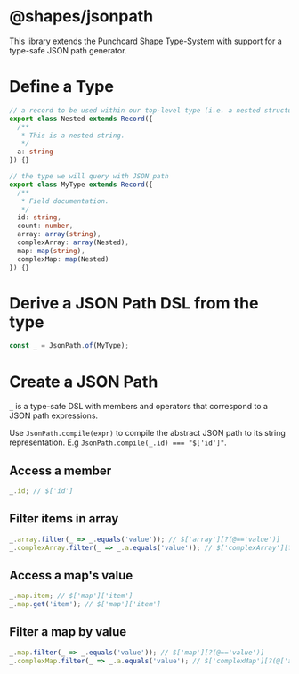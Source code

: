 # @shapes/jsonpath

This library extends the Punchcard Shape Type-System with support for a type-safe JSON path generator.

# Define a Type
```ts
// a record to be used within our top-level type (i.e. a nested structure).
export class Nested extends Record({
  /**
   * This is a nested string.
   */
  a: string
}) {}

// the type we will query with JSON path
export class MyType extends Record({
  /**
   * Field documentation.
   */
  id: string,
  count: number,
  array: array(string),
  complexArray: array(Nested),
  map: map(string),
  complexMap: map(Nested)
}) {}
```

# Derive a JSON Path DSL from the type
```ts
const _ = JsonPath.of(MyType);
```

# Create a JSON Path
`_` is a type-safe DSL with members and operators that correspond to a JSON path expressions.

Use `JsonPath.compile(expr)` to compile the abstract JSON path to its string representation. E.g `JsonPath.compile(_.id) === "$['id']"`.

## Access a member
```ts
_.id; // $['id']
```

## Filter items in array

```ts
_.array.filter(_ => _.equals('value')); // $['array'][?(@=='value')]
_.complexArray.filter(_ => _.a.equals('value')); // $['complexArray'][?(@['a']=='value')]
```

## Access a map's value

```ts
_.map.item; // $['map']['item']
_.map.get('item'); // $['map']['item']
```

## Filter a map by value
```ts
_.map.filter(_ => _.equals('value')); // $['map'][?(@=='value')]
_.complexMap.filter(_ => _.a.equals('value'); // $['complexMap'][?(@['a']=='value')]
```
